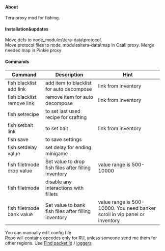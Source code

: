 #### About
Tera proxy mod for fishing.<br>
#### Installation&updates
Move defs to node_modules\tera-data\protocol.<br>
Move protocol files to node_modules\tera-data\map in Caali proxy. Merge needed map in Pinkie proxy<br>
#### Commands
| Command  | Description | Hint
| ------------- | ------------- | ------------- |
| fish blacklist add link | add item to blacklist for auto decompose  | link from inventory |
| fish blacklist remove link | remove item for auto decompose  |  link from inventory |
| fish setrecipe | to set last used recipe for crafting  |   |
| fish setbait link | to set bait |  link from inventory  |
| fish save | to save settings  |   |
| fish setdelay value | set delay for ending minigame  |   |
| fish filetmode drop value | Set value to drop fish files after filling inventory  | value range is 500-10000   |
| fish filetmode | disable any interactions with fillets  |   |
| fish filetmode bank value | Set value to bank fish files after filling inventory | value range is 500-10000. You need banker scroll in vip panel or inventory |




You can manually edit config file<br>
Repo will contains opcodes only for RU, unless someone send me them for other regions. Use [Find packet id](https://github.com/Owyn/alex-packet-id-finder) / [loggers](https://github.com/SoliaRdi/PacketsLogger)<br>
